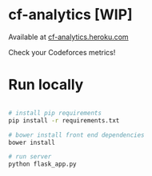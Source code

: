 # cf-analytics [WIP]

Available at [cf-analytics.heroku.com](cf-analytics.heroku.com) 

Check your Codeforces metrics!

# Run locally

```bash

# install pip requirements
pip install -r requirements.txt

# bower install front end dependencies
bower install

# run server
python flask_app.py

```
